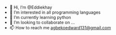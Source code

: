 - 👋 Hi, I’m @Eddiekhay
- 👀 I’m interested in all programming languages
- 🌱 I’m currently learning python
- 💞️ I’m looking to collaborate on ...
- 📫 How to reach me agbekoedward131@gmail.com

<!---
Eddiekhay/Eddiekhay is a ✨ special ✨ repository because its `README.md` (this file) appears on your GitHub profile.
You can click the Preview link to take a look at your changes.
--->
